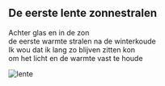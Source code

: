---
---

## De eerste lente zonnestralen

Achter glas en in de zon \
de eerste warmte stralen na de winterkoude \
Ik wou dat ik lang zo blijven zitten kon \
om het licht en de warmte vast te houde

![lente](lente.jpg)
